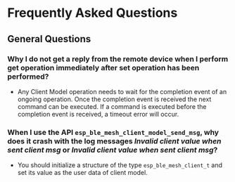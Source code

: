# Frequently Asked Questions

## General Questions

### Why I do not get a reply from the remote device when I perform get operation immediately after set operation has been performed?
* Any Client Model operation needs to wait for the completion event of an ongoing operation. Once the completion event is received the next command can be executed. If a command is executed before the completion event is received, a timeout error will occur.

### When I use the API  `esp_ble_mesh_client_model_send_msg`, why does it crash with the log messages *Invalid client value when sent client msg* or *Invalid client value when sent client msg*?
* You should initialize a structure of the type `esp_ble_mesh_client_t` and set its value as the user data of client model.
